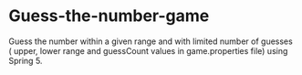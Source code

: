 # Guess-the-number-game
Guess the number within a given range and with limited number of guesses ( upper, lower range and guessCount values in game.properties file) using Spring 5.
